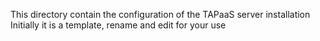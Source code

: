 This directory contain the configuration of the TAPaaS server installation
Initially it is a template, rename and edit for your use